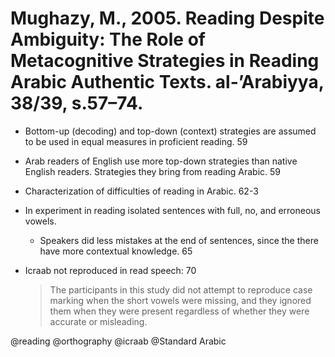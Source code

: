 # Mughazy, M., 2005. Reading Despite Ambiguity: The Role of Metacognitive Strategies in Reading Arabic Authentic Texts. al-’Arabiyya, 38/39, s.57–74.

- Bottom-up (decoding) and top-down (context) strategies are assumed to be used in equal measures in proficient reading. 59

- Arab readers of English use more top-down strategies than native English readers. Strategies they bring from reading Arabic. 59

- Characterization of difficulties of reading in Arabic. 62-3

- In experiment in reading isolated sentences with full, no, and erroneous vowels.
    - Speakers did less mistakes at the end of sentences, since the there have more contextual knowledge. 65

- Icraab not reproduced in read speech: 70

    > The participants in this study did not attempt to reproduce case marking when the short vowels were missing, and they ignored them when they were present regardless of whether they were accurate or misleading. 

@reading
@orthography
@icraab
@Standard Arabic
